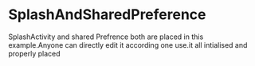 # SplashAndSharedPreference
SplashActivity and shared Prefrence both are placed in this example.Anyone can directly edit it according one use.it all intialised and properly placed
